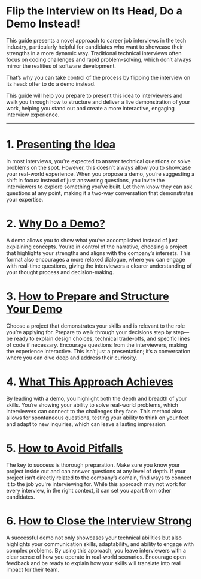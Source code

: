 # Flip the Interview on Its Head, Do a Demo Instead!

This guide presents a novel approach to career job interviews in the tech industry, particularly helpful for candidates who want to showcase their strengths in a more dynamic way. Traditional technical interviews often focus on coding challenges and rapid problem-solving, which don’t always mirror the realities of software development.

That’s why you can take control of the process by flipping the interview on its head: offer to do a demo instead.

This guide will help you prepare to present this idea to interviewers and walk you through how to structure and deliver a live demonstration of your work, helping you stand out and create a more interactive, engaging interview experience.

---

# 1. [Presenting the Idea](/intro)

In most interviews, you're expected to answer technical questions or solve problems on the spot. However, this doesn’t always allow you to showcase your real-world experience. When you propose a demo, you’re suggesting a shift in focus: instead of just answering questions, you invite the interviewers to explore something you’ve built. Let them know they can ask questions at any point, making it a two-way conversation that demonstrates your expertise.

# 2. [Why Do a Demo?](/why)

A demo allows you to show what you’ve accomplished instead of just explaining concepts. You’re in control of the narrative, choosing a project that highlights your strengths and aligns with the company’s interests. This format also encourages a more relaxed dialogue, where you can engage with real-time questions, giving the interviewers a clearer understanding of your thought process and decision-making.

# 3. [How to Prepare and Structure Your Demo](/structure)

Choose a project that demonstrates your skills and is relevant to the role you’re applying for. Prepare to walk through your decisions step by step—be ready to explain design choices, technical trade-offs, and specific lines of code if necessary. Encourage questions from the interviewers, making the experience interactive. This isn’t just a presentation; it’s a conversation where you can dive deep and address their curiosity.

# 4. [What This Approach Achieves](/what)

By leading with a demo, you highlight both the depth and breadth of your skills. You’re showing your ability to solve real-world problems, which interviewers can connect to the challenges they face. This method also allows for spontaneous questions, testing your ability to think on your feet and adapt to new inquiries, which can leave a lasting impression.

# 5. [How to Avoid Pitfalls](/pitfalls)

The key to success is thorough preparation. Make sure you know your project inside out and can answer questions at any level of depth. If your project isn’t directly related to the company’s domain, find ways to connect it to the job you're interviewing for. While this approach may not work for every interview, in the right context, it can set you apart from other candidates.

# 6. [How to Close the Interview Strong](/closing)

A successful demo not only showcases your technical abilities but also highlights your communication skills, adaptability, and ability to engage with complex problems. By using this approach, you leave interviewers with a clear sense of how you operate in real-world scenarios. Encourage open feedback and be ready to explain how your skills will translate into real impact for their team.

[^1]: To clarify, A *career job interview*, in this context, is any interview for a higher-level (senior and above) position that would benefit from a demonstration of knowledge approach.
